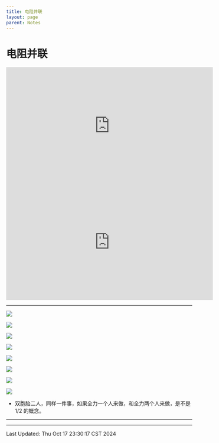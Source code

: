 ```yaml
---
title: 电阻并联
layout: page
parent: Notes
---
```


# 电阻并联

<iframe width="560" height="315" src="https://www.youtube.com/embed/7kPSXViswS4?si=PBiJpdQxeyjPIH6Y" title="YouTube video player" frameborder="0" allow="accelerometer; autoplay; clipboard-write; encrypted-media; gyroscope; picture-in-picture; web-share" referrerpolicy="strict-origin-when-cross-origin" allowfullscreen></iframe>

<iframe width="560" height="315" src="https://www.youtube.com/embed/z-BaQzB-E4U?si=s9-VLYck48qgNVcy" title="YouTube video player" frameborder="0" allow="accelerometer; autoplay; clipboard-write; encrypted-media; gyroscope; picture-in-picture; web-share" referrerpolicy="strict-origin-when-cross-origin" allowfullscreen></iframe>

---

![](電路學13：電阻並聯%20(ZC013)%20-%20YouTube_1'6.015''.jpg)

![](電路學13：電阻並聯%20(ZC013)%20-%20YouTube_3'53.996''.jpg)

![](電路學13：電阻並聯%20(ZC013)%20-%20YouTube_4'37.935''.jpg)

![](電路學13：電阻並聯%20(ZC013)%20-%20YouTube_5'3.260''.jpg)

![](電路學13：電阻並聯%20(ZC013)%20-%20YouTube_5'48.111''.jpg)

![](電路學13：電阻並聯%20(ZC013)%20-%20YouTube_7'46.518''.jpg)

![](電路學13：電阻並聯%20(ZC013)%20-%20YouTube_8'33.343''.jpg)

![](電路學13：電阻並聯%20(ZC013)%20-%20YouTube_8'57.707''.jpg)

- 双胞胎二人，同样一件事，如果全力一个人来做，和全力两个人来做，是不是 1/2 的概念。

---



---

Last Updated: Thu Oct 17 23:30:17 CST 2024
